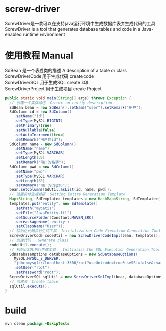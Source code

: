 # screw-driver
ScrewDriver是一款可以在支持java运行环境中生成数据库表并生成代码的工具  
ScrewDriver is a tool that generates database tables and code in a Java-enabled runtime environment  
# 使用教程 	Manual
SdBean 是一个表或类的描述  A description of a table or class  
ScrewDriverCode 用于生成代码 create code  
ScrewDriverSQL 用于生成SQL create SQL  
ScrewDriverProject 用于生成项目 create Project

```java
public static void main(String[] args) throws Exception {
  // 创建一个实体描述  Create an entity description
  SdBean bean = new SdBean().setName("user").setRemark("用户");
  SdColumn id = new SdColumn()
    .setName("id")
    .setType(MySQL.BIGINT)
    .setPrimary(true)
    .setNullable(false)
    .setAutoIncrement(true)
    .setRemark("用户的id");
  SdColumn name = new SdColumn()
    .setName("name")
    .setType(MySQL.VARCHAR)
    .setLength(30)
    .setRemark("用户的名字");
  SdColumn pwd = new SdColumn()
    .setName("pwd")
    .setType(MySQL.VARCHAR)
    .setLength(60)
    .setRemark("用户的的密码");
  bean.setColumns(SdUtil.asList(id, name, pwd));
  // 设置实体生成模板  Setting Entity Generation Template
  Map<String, SdTemplate> templates = new HashMap<String, SdTemplate>();
  templates.put("entity", new SdTemplate()
    .setPath("mybatis")
    .setFile("JavaEntity.ftl")
    .setSourceFolder(Constant.MAVEN_SRC)
    .setPackageName("entity")
    .setClassName("User"));
  // 初始化代码执行生成工具  Initialization Code Execution Generation Tool
  ScrewDriverCode codeUtil = new ScrewDriverCodeImpl(bean, templates);
  // 创建代码   Generate class
  codeUtil.execute();
  // 初始化SQL执行生成工具   Initialize the SQL Execution Generation Tool
  SdDatabaseOptions databaseOptions = new SdDatabaseOptions(
    MySQL.MYSQL_8_DERVER,
    "jdbc:mysql://localhost:3306/root?useUnicode=true&useSSL=false&characterEncoding=UTF-8&serverTimezone=UTC")
    .setUser("root")
    .setPassword("root");
  ScrewDriverSQL sqlUtil = new ScrewDriverSqlImpl(bean, databaseOptions);
  // 创建表  Create table
  sqlUtil.execute();
}
``` 

# build
```java
mvn clean package -DskipTests
```

